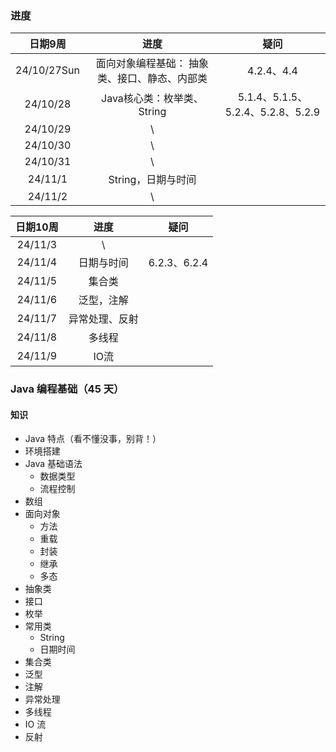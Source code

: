 ### 进度

|   日期9周   |                      进度                      |               疑问                |
| :---------: | :--------------------------------------------: | :-------------------------------: |
| 24/10/27Sun | 面向对象编程基础：  抽象类、接口、静态、内部类 |            4.2.4、4.4             |
|  24/10/28   |           Java核心类：枚举类、String           | 5.1.4、5.1.5、5.2.4、5.2.8、5.2.9 |
|  24/10/29   |                       \                        |                                   |
|  24/10/30   |                       \                        |                                   |
|  24/10/31   |                       \                        |                                   |
|   24/11/1   |               String，日期与时间               |                                   |
|   24/11/2   |                       \                        |                                   |

| 日期10周 |      进度      |     疑问     |
| :------: | :------------: | :----------: |
| 24/11/3  |       \        |              |
| 24/11/4  |   日期与时间   | 6.2.3、6.2.4 |
| 24/11/5  |     集合类     |              |
| 24/11/6  |   泛型，注解   |              |
| 24/11/7  | 异常处理、反射 |              |
| 24/11/8  |     多线程     |              |
| 24/11/9  |      IO流      |              |

### Java 编程基础（45 天）

#### 知识

- Java 特点（看不懂没事，别背！）
- 环境搭建
- Java 基础语法
  - 数据类型
  - 流程控制
- 数组
- 面向对象
  - 方法
  - 重载
  - 封装
  - 继承
  - 多态
- 抽象类
- 接口
- 枚举
- 常用类
  - String
  - 日期时间
- 集合类
- 泛型
- 注解
- 异常处理
- 多线程
- IO 流
- 反射
